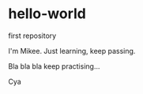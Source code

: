 # hello-world
first repository


I'm Mikee. Just learning, keep passing.

Bla bla bla keep practising...

Cya
